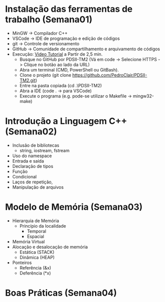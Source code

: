 # Instalação das ferramentas de trabalho (Semana01)
- MinGW -> Compilador C++
- VSCode -> IDE de programação e edição de códigos
- git -> Controle de versionamento
- GitHub -> Comunidade de compartilhamento e arquivamento de códigos
- Execução: [Video Tutorial](https://www.youtube.com/watch?v=OKBqGfzpV7I) a Partir de 2,5 min.
  - Busque no GitHub por PDSII-TM2 (Vá em code -> Selecione HTTPS -> Clique no botão ao lado da URL)
  - Abra um terminal (CMD, PowerShell ou GitBash). 
  - Clone o projeto (git clone https://github.com/PedroClair/PDSII-TM2.git)
  - Entre na pasta copiada (cd .\PDSII-TM2\)
  - Abra a IDE (code . -> para VSCode)
  - Execute o programa (e.g. pode-se utilizar o Makefile -> mingw32-make)

# Introdução a Linguagem C++ (Semana02)
- Inclusão de bibliotecas 
  - string, iostream, fstream
- Uso do namespace
- Entrada e saída
- Declaração de tipos 
- Função
- Condicional 
- Laços de repetição, 
- Manipulação de arquivos

# Modelo de Memória (Semana03)
- Hierarquia de Memória
  - Princípio da localidade
    - Temporal
    - Espacial
- Memória Virtual
- Alocação e desalocação de memória
  - Estática (STACK)
  - Dinâmica (HEAP)
- Ponteiros
  - Referência (&x)
  - Deferência (*x)

# Boas Práticas (Semana04)